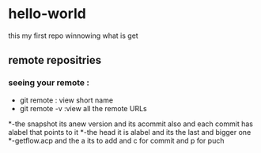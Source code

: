# hello-world
this my first repo winnowing what is get 

## remote repositries
### seeing your remote :
 - git remote : view short name 
 - git remote -v :view all the remote URLs

*-the snapshot its anew version and its acommit also and each commit has alabel that points to it 
*-the head it is alabel and its the last and bigger one 
*-getflow.acp and the a its to add and c for commit and p for puch 
